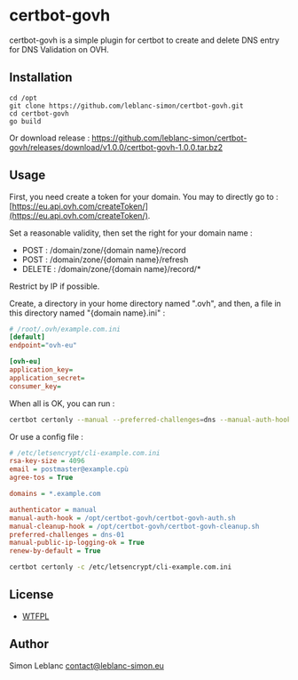 # certbot-govh

certbot-govh is a simple plugin for certbot to create and delete DNS entry for DNS Validation on OVH.

## Installation

```
cd /opt
git clone https://github.com/leblanc-simon/certbot-govh.git
cd certbot-govh
go build
```

Or download release : https://github.com/leblanc-simon/certbot-govh/releases/download/v1.0.0/certbot-govh-1.0.0.tar.bz2

## Usage

First, you need create a token for your domain. You may to directly go to : [https://eu.api.ovh.com/createToken/](https://eu.api.ovh.com/createToken/).

Set a reasonable validity, then set the right for your domain name :
* POST : /domain/zone/{domain name}/record
* POST : /domain/zone/{domain name}/refresh
* DELETE : /domain/zone/{domain name}/record/*

Restrict by IP if possible.

Create, a directory in your home directory named ".ovh", and then, a file in this directory named "{domain name}.ini" : 

```ini
# /root/.ovh/example.com.ini
[default]
endpoint="ovh-eu"

[ovh-eu]
application_key=
application_secret=
consumer_key=
```

When all is OK, you can run : 

```bash
certbot certonly --manual --preferred-challenges=dns --manual-auth-hook /opt/certbot-govh/certbot-govh-auth.sh --manual-cleanup-hook /opt/certbot-govh/certbot-govh-cleanup.sh -d *.example.com
```

Or use a config file : 

```ini
# /etc/letsencrypt/cli-example.com.ini
rsa-key-size = 4096
email = postmaster@example.cpù
agree-tos = True

domains = *.example.com

authenticator = manual
manual-auth-hook = /opt/certbot-govh/certbot-govh-auth.sh
manual-cleanup-hook = /opt/certbot-govh/certbot-govh-cleanup.sh
preferred-challenges = dns-01
manual-public-ip-logging-ok = True
renew-by-default = True
```

```bash
certbot certonly -c /etc/letsencrypt/cli-example.com.ini
```

## License

* [WTFPL](http://www.wtfpl.net/)

## Author

Simon Leblanc <contact@leblanc-simon.eu>